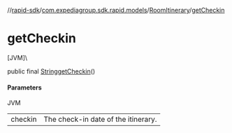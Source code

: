 //[rapid-sdk](../../../index.md)/[com.expediagroup.sdk.rapid.models](../index.md)/[RoomItinerary](index.md)/[getCheckin](get-checkin.md)

# getCheckin

[JVM]\

public final [String](https://docs.oracle.com/javase/8/docs/api/java/lang/String.html)[getCheckin](get-checkin.md)()

#### Parameters

JVM

| | |
|---|---|
| checkin | The check-in date of the itinerary. |
